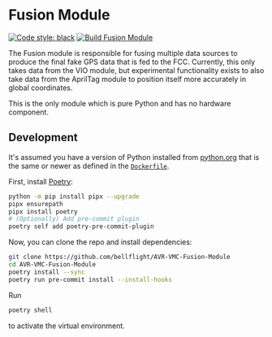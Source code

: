 # Fusion Module

[![Code style: black](https://img.shields.io/badge/code%20style-black-000000.svg)](https://github.com/psf/black)
[![Build Fusion Module](https://github.com/bellflight/AVR-VMC-Fusion-Module/actions/workflows/build.yml/badge.svg)](https://github.com/bellflight/AVR-VMC-Fusion-Module/actions/workflows/build.yml)

The Fusion module is responsible for fusing multiple data sources to produce
the final fake GPS data that is fed to the FCC. Currently, this only takes data
from the VIO module, but experimental functionality exists to also take data from
the AprilTag module to position itself more accurately in global coordinates.

This is the only module which is pure Python and has no hardware component.

## Development

It's assumed you have a version of Python installed from
[python.org](https://python.org) that is the same or newer as
defined in the [`Dockerfile`](Dockerfile).

First, install [Poetry](https://python-poetry.org/):

```bash
python -m pip install pipx --upgrade
pipx ensurepath
pipx install poetry
# (Optionally) Add pre-commit plugin
poetry self add poetry-pre-commit-plugin
```

Now, you can clone the repo and install dependencies:

```bash
git clone https://github.com/bellflight/AVR-VMC-Fusion-Module
cd AVR-VMC-Fusion-Module
poetry install --sync
poetry run pre-commit install --install-hooks
```

Run

```bash
poetry shell
```

to activate the virtual environment.
